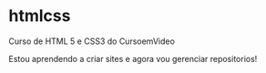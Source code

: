 # htmlcss

Curso de HTML 5 e CSS3 do CursoemVideo

Estou aprendendo a criar sites e agora vou gerenciar repositorios!
